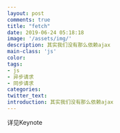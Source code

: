 ```yaml
---
layout: post
comments: true
title: "fetch"
date: 2019-06-24 05:18:18
image: '/assets/img/'
description: 其实我们没有那么依赖ajax
main-class: 'js'
color: 
tags: 
- js
- 异步请求
- 同步请求
categories:
twitter_text:
introduction: 其实我们没有那么依赖ajax
---
```

详见Keynote